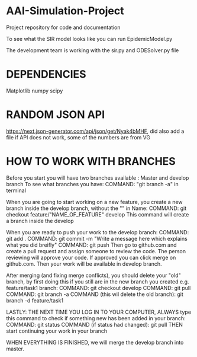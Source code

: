 # AAI-Simulation-Project
Project repository for code and documentation


To see what the SIR model looks like you can run EpidemicModel.py

The development team is working with the sir.py and ODESolver.py file

# DEPENDENCIES
Matplotlib
numpy
scipy

# RANDOM JSON API
https://next.json-generator.com/api/json/get/Nyak4bMHF, did also add a file if API does not work, some of the numbers are from VG

# HOW TO WORK WITH BRANCHES

Before you start you will have two branches available : Master and develop branch
To see what branches you have: COMMAND: "git branch -a" in terminal 

When you are going to start working on a new feature, you create a new branch inside the develop branch, without the "" in Name:
COMMAND: git checkout feature/"NAME_OF_FEATURE" develop
This command will create a branch inside the develop

When you are ready to push your work to the develop branch:
COMMAND: git add . 
COMMAND: git commit -m "Write a message here which explains what you did breifly"
COMMAND: git push
Then go to github.com and create a pull request and assign someone to review the code. The person reviewing will approve your code. If approved you can click merge on github.com. Then your work will be available in develop branch.

After merging (and fixing merge conflicts), you should delete your "old" branch, by first doing this if you still are in the new branch you created e.g. feature/task1 branch:
COMMAND: git checkout develop
COMMAND: git pull
COMMAND: git branch -a
COMMAND (this wil delete the old branch): git branch -d feature/task1

LASTLY: THE NEXT TIME YOU LOG IN TO YOUR COMPUTER, ALWAYS type this command to check if something new has been added in your branch:
COMMAND: git status
COMMAND (if status had changed): git pull
THEN start continuing your work in your branch

WHEN EVERYTHING IS FINISHED, we will merge the develop branch into master.

